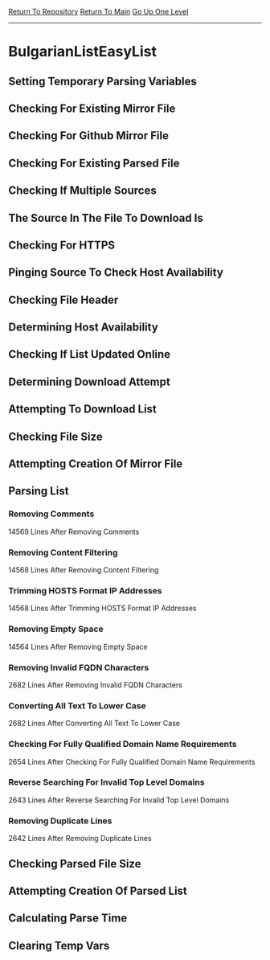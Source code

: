 [Return To Repository](https://github.com/deathbybandaid/piholeparser/)
[Return To Main](https://github.com/deathbybandaid/piholeparser/blob/master/RecentRunLogs/Mainlog.md)
[Go Up One Level](https://github.com/deathbybandaid/piholeparser/blob/master/RecentRunLogs/TopLevelScripts/30-Processing-External-Blacklists.md)
____________________________________
# BulgarianListEasyList
## Setting Temporary Parsing Variables
## Checking For Existing Mirror File
## Checking For Github Mirror File
## Checking For Existing Parsed File
## Checking If Multiple Sources
## The Source In The File To Download Is
## Checking For HTTPS
## Pinging Source To Check Host Availability
## Checking File Header
## Determining Host Availability
## Checking If List Updated Online
## Determining Download Attempt
## Attempting To Download List
## Checking File Size
## Attempting Creation Of Mirror File
## Parsing List
### Removing Comments
14569 Lines After Removing Comments
### Removing Content Filtering
14568 Lines After Removing Content Filtering
### Trimming HOSTS Format IP Addresses
14568 Lines After Trimming HOSTS Format IP Addresses
### Removing Empty Space
14564 Lines After Removing Empty Space
### Removing Invalid FQDN Characters
2682 Lines After Removing Invalid FQDN Characters
### Converting All Text To Lower Case
2682 Lines After Converting All Text To Lower Case
### Checking For Fully Qualified Domain Name Requirements
2654 Lines After Checking For Fully Qualified Domain Name Requirements
### Reverse Searching For Invalid Top Level Domains
2643 Lines After Reverse Searching For Invalid Top Level Domains
### Removing Duplicate Lines
2642 Lines After Removing Duplicate Lines
## Checking Parsed File Size
## Attempting Creation Of Parsed List
## Calculating Parse Time
## Clearing Temp Vars
